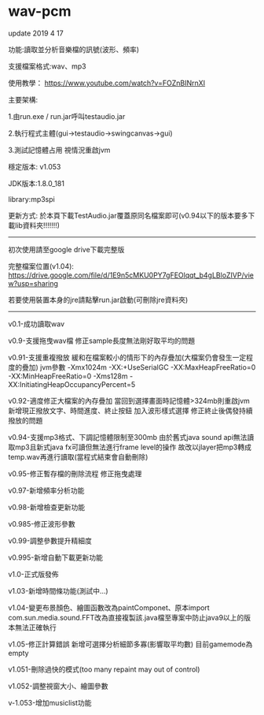 # wav-pcm
update 2019 4 17

功能:讀取並分析音樂檔的訊號(波形、頻率)

支援檔案格式:wav、mp3

使用教學： https://www.youtube.com/watch?v=FOZnBINrnXI

主要架構:

  1.由run.exe / run.jar呼叫testaudio.jar

  2.執行程式主體(gui->testaudio->swingcanvas->gui)

  3.測試記憶體占用 視情況重啟jvm


穩定版本: v1.053

JDK版本:1.8.0_181

library:mp3spi

更新方式:
         於本頁下載TestAudio.jar覆蓋原同名檔案即可(v0.94以下的版本要多下載lib資料夾!!!!!!!)
         
----------------------------------------------------------------------------------------------------------------------------------------

初次使用請至google drive下載完整版

完整檔案位置(v1.04):   https://drive.google.com/file/d/1E9n5cMKU0PY7gFEOlqqt_b4gLBloZIVP/view?usp=sharing

若要使用裝置本身的jre請點擊run.jar啟動(可刪除jre資料夾)

--------------------------------------------------------------------------------------------------------------------------------------
v0.1-成功讀取wav

v0.9-支援拖曳wav檔 修正sample長度無法剛好取平均的問題

v0.91-支援重複撥放 緩和在檔案較小的情形下的內存疊加(大檔案仍會發生一定程度的疊加)  jvm參數 -Xmx1024m  -XX:+UseSerialGC -XX:MaxHeapFreeRatio=0 -XX:MinHeapFreeRatio=0 -Xms128m -XX:InitiatingHeapOccupancyPercent=5

v0.92-適度修正大檔案的內存疊加 當回到選擇畫面時記憶體>324mb則重啟jvm 新增現正撥放文字、時間進度、終止按鈕  加入波形樣式選擇  修正終止後偶發持續撥放的問題

v0.94-支援mp3格式、下調記憶體限制至300mb   由於舊式java sound api無法讀取mp3且新式java fx可讀但無法進行frame level的操作 故改以jlayer把mp3轉成temp.wav再進行讀取(當程式結束會自動刪除)

v0.95-修正暫存檔的刪除流程 修正拖曳處理

v0.97-新增頻率分析功能

v0.98-新增檢查更新功能

v0.985-修正波形參數

v0.99-調整參數提升精細度

v0.995-新增自動下載更新功能

v1.0-正式版發佈

v1.03-新增時間條功能(測試中...)

v1.04-變更布景顏色、繪圖函數改為paintComponet、原本import com.sun.media.sound.FFT改為直接複製該.java檔至專案中防止java9以上的版本無法正確執行 

v1.05-修正計算錯誤 新增可選擇分析細節多寡(影響取平均數)   目前gamemode為empty

v1.051-刪除過快的模式(too many repaint may out of control)

v1.052-調整視窗大小、繪圖參數

v-1.053-增加musiclist功能
